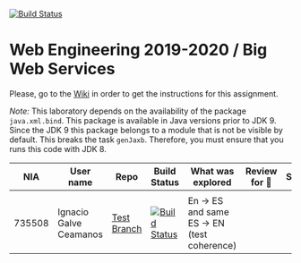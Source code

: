 ﻿[![Build Status](https://travis-ci.org/UNIZAR-30246-WebEngineering/lab2-big-ws.svg?branch=master)](https://travis-ci.org/UNIZAR-30246-WebEngineering/lab2-big-ws)
# Web Engineering 2019-2020 / Big Web Services
Please, go to the [Wiki](https://github.com/UNIZAR-30246-WebEngineering/lab2-big-ws/wiki) in order to get the instructions for this assignment.

*Note:*
This laboratory depends on the availability of the package `java.xml.bind`.
This package is available in Java versions prior to JDK 9. 
Since the JDK 9 this package belongs to a module that is not be visible by default.
This breaks the task `genJaxb`.
Therefore, you must ensure that you runs this code with JDK 8.


| NIA    | User name | Repo | Build Status | What was explored | Review for :gift: | Score
|--------|-----------|------|--------------|-------------------|----------------------|--------
|        |           |      |              |                   |                      |
|735508  | Ignacio Galve Ceamanos | [Test Branch](https://github.com/IgnacioSan22/lab2-big-ws/tree/test)  | [![Build Status](https://travis-ci.org/IgnacioSan22/lab2-big-ws.svg?branch=test)](https://travis-ci.org/IgnacioSan22/lab2-big-ws/tree/test) | En -> ES and same ES -> EN (test coherence) |     